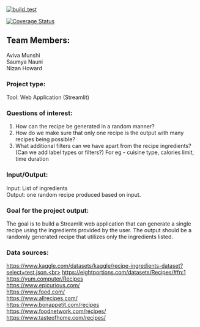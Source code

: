 [![build_test](https://github.com/avivamunshi/RecipeGenerator/actions/workflows/build_test.yml/badge.svg)](https://github.com/avivamunshi/RecipeGenerator/actions/workflows/build_test.yml)

[![Coverage Status](https://coveralls.io/repos/github/avivamunshi/RecipeGenerator/badge.svg?branch=main)](https://coveralls.io/github/avivamunshi/RecipeGenerator?branch=main)

## Team Members:
Aviva Munshi<br>
Saumya Nauni<br>
Nizan Howard<br>


### Project type: 
Tool: Web Application (Streamlit) 


### Questions of interest: 
1. How can the recipe be generated in a random manner?<br> 
2. How do we make sure that only one recipe is the output with many recipes being possible?<br>
3. What additional filters can we have apart from the recipe ingredients? (Can we add label types or filters?) For eg - cuisine type, calories limit, time duration


### Input/Output:
Input: List of ingredients<br>
Output: one random recipe produced based on input. 


### Goal for the project output: 
The goal is to build a Streamlit web application that can generate a single recipe using the ingredients provided by the user. The output should be a randomly generated recipe that utilizes only the ingredients listed. 


### Data sources: 
https://www.kaggle.com/datasets/kaggle/recipe-ingredients-dataset?select=test.json.<br>
https://eightportions.com/datasets/Recipes/#fn:1<br>
https://yum.computer/Recipes<br>
https://www.epicurious.com/<br>
https://www.food.com/<br>
https://www.allrecipes.com/<br>
https://www.bonappetit.com/recipes<br>
https://www.foodnetwork.com/recipes/<br>
https://www.tasteofhome.com/recipes/
